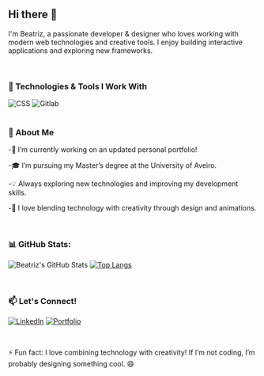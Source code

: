 ## Hi there 👋
I'm Beatriz, a passionate developer & designer who loves working with modern web technologies and creative tools. I enjoy building interactive applications and exploring new frameworks.

<br/>

### 🚀 Technologies & Tools I Work With

<div display="flex" >
  <img src="https://img.shields.io/badge/css3-%231572B6.svg?style=for-the-badge&logo=css3&logoColor=white" alt="CSS"/>
  <img src="https://img.shields.io/badge/gitlab%20ci-%23181717.svg?style=for-the-badge&logo=gitlab&logoColor=white" alt="Gitlab"/>
  <img src="https://img.shields.io/badge/MongoDB-%234ea94b.svg?style=for-the-badge&logo=mongodb&logoColor=white" alt=""/>
  <img src="https://img.shields.io/badge/Adobe%20After%20Effects-9999FF.svg?style=for-the-badge&logo=Adobe%20After%20Effects&logoColor=white" alt=""/>
  <img src="https://img.shields.io/badge/adobe%20illustrator-%23FF9A00.svg?style=for-the-badge&logo=adobe%20illustrator&logoColor=white" alt=""/>
  <img src="https://img.shields.io/badge/adobe%20photoshop-%2331A8FF.svg?style=for-the-badge&logo=adobe%20photoshop&logoColor=white" alt=""/>
  <img src="https://img.shields.io/badge/figma-%23F24E1E.svg?style=for-the-badge&logo=figma&logoColor=white" alt=""/>
  <img src="https://img.shields.io/badge/bootstrap-%238511FA.svg?style=for-the-badge&logo=bootstrap&logoColor=white" alt=""/>
  <img src="https://img.shields.io/badge/express.js-%23404d59.svg?style=for-the-badge&logo=express&logoColor=%2361DAFB" alt=""/>
  <img src="https://img.shields.io/badge/JWT-black?style=for-the-badge&logo=JSON%20web%20tokens" alt=""/>
  <img src="https://img.shields.io/badge/node.js-6DA55F?style=for-the-badge&logo=node.js&logoColor=white" alt=""/>
  <img src="https://img.shields.io/badge/react-%2320232a.svg?style=for-the-badge&logo=react&logoColor=%2361DAFB" alt=""/>
   <img src="https://img.shields.io/badge/redux-%23593d88.svg?style=for-the-badge&logo=redux&logoColor=white)" alt=""/>
    <img src="https://img.shields.io/badge/React_Router-CA4245?style=for-the-badge&logo=react-router&logoColor=white" alt=""/>
     <img src="https://img.shields.io/badge/threejs-black?style=for-the-badge&logo=three.js&logoColor=white" alt=""/>
      <img src="https://img.shields.io/badge/vite-%23646CFF.svg?style=for-the-badge&logo=vite&logoColor=white" alt=""/>
       <img src="https://img.shields.io/badge/vuejs-%2335495e.svg?style=for-the-badge&logo=vuedotjs&logoColor=%234FC08D" alt=""/>
  
</div>

<br/>

### 🌱 About Me

-🔭 I’m currently working on an updated personal portfolio!

-🎓 I’m pursuing my Master’s degree at the University of Aveiro.

-💡 Always exploring new technologies and improving my development skills.

-🎨 I love blending technology with creativity through design and animations.


<br/>

### 📊 GitHub Stats:
![Beatriz's GitHub Stats](https://github-readme-stats.vercel.app/api?username=beatrizsfrodrigues&show_icons=true&theme=radical)
[![Top Langs](https://github-readme-stats.vercel.app/api/top-langs/?username=beatrizsfrodrigues&layout=compact&theme=radical)](https://github.com/anuraghazra/github-readme-stats)



<br/>

### 📫 Let's Connect!
[![LinkedIn](https://img.shields.io/badge/LinkedIn-%230077B5.svg?style=for-the-badge&logo=linkedin&logoColor=white)](https://linkedin.com/in/beatriz-rodrigues-aa5ba613a)
[![Portfolio](https://img.shields.io/badge/Portfolio-%2312100E.svg?style=for-the-badge&logo=github&logoColor=white)](https://beatrizsfrodrigues.github.io/Beatriz/)


<br/>

⚡ Fun fact: I love combining technology with creativity! If I’m not coding, I’m probably designing something cool. 😄
